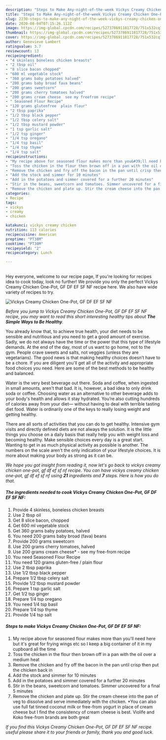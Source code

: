 ```yaml
---
description: "Steps to Make Any-night-of-the-week Vickys Creamy Chicken One-Pot, GF DF EF SF NF"
title: "Steps to Make Any-night-of-the-week Vickys Creamy Chicken One-Pot, GF DF EF SF NF"
slug: 2230-steps-to-make-any-night-of-the-week-vickys-creamy-chicken-one-pot-gf-df-ef-sf-nf
date: 2020-08-04T07:15:26.112Z
image: https://img-global.cpcdn.com/recipes/5273786911817728/751x532cq70/vickys-creamy-chicken-one-pot-gf-df-ef-sf-nf-recipe-main-photo.jpg
thumbnail: https://img-global.cpcdn.com/recipes/5273786911817728/751x532cq70/vickys-creamy-chicken-one-pot-gf-df-ef-sf-nf-recipe-main-photo.jpg
cover: https://img-global.cpcdn.com/recipes/5273786911817728/751x532cq70/vickys-creamy-chicken-one-pot-gf-df-ef-sf-nf-recipe-main-photo.jpg
author: Genevieve Lambert
ratingvalue: 3.7
reviewcount: 13
recipeingredient:
- "4 skinless boneless chicken breasts"
- "2 tbsp oil"
- "8 slice bacon chopped"
- "600 ml vegetable stock"
- "360 grams baby potatoes halved"
- "200 grams baby broad fava beans"
- "200 grams sweetcorn"
- "200 grams cherry tomatoes halved"
- "200 grams cream cheese  see my freefrom recipe"
- " Seasoned Flour Recipe"
- "120 grams glutenfree  plain flour"
- "2 tbsp paprika"
- "1/2 tbsp black pepper"
- "1/2 tbsp celery salt"
- "1/2 tbsp mustard powder"
- "1 tsp garlic salt"
- "1/2 tsp ginger"
- "1/4 tsp oregano"
- "1/4 tsp basil"
- "1/4 tsp thyme"
- "1/4 tsp salt"
recipeinstructions:
- "My recipe above for seasoned flour makes more than you&#39;ll need here but it&#39;s great for frying wings etc so I keep a big container of it in my cupboard all the time"
- "Toss the chicken in the flour then brown off in a pan with the oil over a medium heat"
- "Remove the chicken and fry off the bacon in the pan until crisp then put the chicken back in"
- "Add the stock and simmer for 10 minutes"
- "Add in the potatoes and simmer covered for a further 20 minutes"
- "Stir in the beans, sweetcorn and tomatoes. Simmer uncovered for a final 5 minutes"
- "Remove the chicken and plate up. Stir the cream cheese into the pan of veg to dissolve and serve immediately with the chicken. *You can also use full fat tinned coconut milk or free-from yogurt in place of cream cheese but I find the consistency of cream cheese is best. Violife and Koko free-from brands are both great"
categories:
- Recipe
tags:
- vickys
- creamy
- chicken

katakunci: vickys creamy chicken 
nutrition: 113 calories
recipecuisine: American
preptime: "PT38M"
cooktime: "PT30M"
recipeyield: "2"
recipecategory: Lunch

---
```

<br>
Hey everyone, welcome to our recipe page, If you're looking for recipes idea to cook today, look no further! We provide you only the perfect Vickys Creamy Chicken One-Pot, GF DF EF SF NF recipe here. We also have wide variety of recipes to try.
<br>


![Vickys Creamy Chicken One-Pot, GF DF EF SF NF](https://img-global.cpcdn.com/recipes/5273786911817728/751x532cq70/vickys-creamy-chicken-one-pot-gf-df-ef-sf-nf-recipe-main-photo.jpg)

<i>Before you jump to Vickys Creamy Chicken One-Pot, GF DF EF SF NF recipe, you may want to read this short interesting healthy tips about <strong>The Simple Ways to Be Healthy</strong>.</i>

You already know that, to achieve true health, your diet needs to be sensible and nutritious and you need to get a good amount of exercise. Sadly, we do not always have the time or the power that this type of lifestyle demands. At the end of the day, most of us want to go home, not to the gym. People crave sweets and salts, not veggies (unless they are vegetarians). The good news is that making healthy choices doesn’t have to be a chore. If you are diligent you'll get all of the activity and appropriate food choices you need. Here are some of the best methods to be healthy and balanced.

Water is the very best beverage out there. Soda and coffee, when ingested in small amounts, aren't that bad. It is, however, a bad idea to only drink soda or coffee. Choosing water as an alternative to other beverage adds to your body's health and allows it stay hydrated. You’re also cutting hundreds of calories away from your diet— without having to deal with terrible tasting diet food. Water is ordinarily one of the keys to really losing weight and getting healthy.

There are all sorts of activities that you can do to get healthy. Intensive gym visits and directly defined diets are not always the solution. It is the little things you choose on a daily basis that really help you with weight loss and becoming healthy. Make sensible choices every day is a great start. Wanting to get in as much physical activity as possible is another. The numbers on the scale aren't the only indication of your lifestyle choices. It is more about making your body as strong as it can be. 


<i>We hope you got insight from reading it, now let's go back to vickys creamy chicken one-pot, gf df ef sf nf recipe. You can have vickys creamy chicken one-pot, gf df ef sf nf using <strong>21</strong> ingredients and <strong>7</strong> steps. Here is how you do that.
</i>

##### The ingredients needed to cook Vickys Creamy Chicken One-Pot, GF DF EF SF NF:

1. Provide 4 skinless, boneless chicken breasts
1. Use 2 tbsp oil
1. Get 8 slice bacon, chopped
1. Get 600 ml vegetable stock
1. Get 360 grams baby potatoes, halved
1. You need 200 grams baby broad (fava) beans
1. Provide 200 grams sweetcorn
1. Use 200 grams cherry tomatoes, halved
1. Use 200 grams cream cheese* - see my free-from recipe
1. You need  Seasoned Flour Recipe
1. You need 120 grams gluten-free / plain flour
1. Use 2 tbsp paprika
1. Use 1/2 tbsp black pepper
1. Prepare 1/2 tbsp celery salt
1. Provide 1/2 tbsp mustard powder
1. Prepare 1 tsp garlic salt
1. Get 1/2 tsp ginger
1. Prepare 1/4 tsp oregano
1. You need 1/4 tsp basil
1. Prepare 1/4 tsp thyme
1. Provide 1/4 tsp salt


##### Steps to make Vickys Creamy Chicken One-Pot, GF DF EF SF NF:

1. My recipe above for seasoned flour makes more than you&#39;ll need here but it&#39;s great for frying wings etc so I keep a big container of it in my cupboard all the time
1. Toss the chicken in the flour then brown off in a pan with the oil over a medium heat
1. Remove the chicken and fry off the bacon in the pan until crisp then put the chicken back in
1. Add the stock and simmer for 10 minutes
1. Add in the potatoes and simmer covered for a further 20 minutes
1. Stir in the beans, sweetcorn and tomatoes. Simmer uncovered for a final 5 minutes
1. Remove the chicken and plate up. Stir the cream cheese into the pan of veg to dissolve and serve immediately with the chicken. *You can also use full fat tinned coconut milk or free-from yogurt in place of cream cheese but I find the consistency of cream cheese is best. Violife and Koko free-from brands are both great


<i>If you find this Vickys Creamy Chicken One-Pot, GF DF EF SF NF recipe useful please share it to your friends or family, thank you and good luck.</i>
